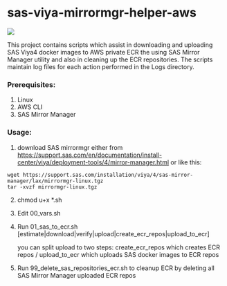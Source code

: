 # sas-viya-mirrormgr-helper-aws

<img src="https://badgen.net/static/license/MIT/blue">

This project contains scripts which assist in downloading and uploading SAS Viya4 docker images to AWS private ECR the using SAS Mirror Manager utility and also in cleaning up the ECR repositories.
The scripts maintain log files for each action performed in the Logs directory.

### Prerequisites:
1. Linux
2. AWS CLI
3. SAS Mirror Manager


### Usage:

1. download SAS mirrormgr either from https://support.sas.com/en/documentation/install-center/viya/deployment-tools/4/mirror-manager.html or like this:
```
wget https://support.sas.com/installation/viya/4/sas-mirror-manager/lax/mirrormgr-linux.tgz
tar -xvzf mirrormgr-linux.tgz
```

2. chmod u+x *.sh
3. Edit 00_vars.sh
4. Run 01_sas_to_ecr.sh [estimate|download|verify|upload|create_ecr_repos|upload_to_ecr]

   you can split upload to two steps: create_ecr_repos which creates ECR repos / upload_to_ecr which uploads SAS docker images to ECR repos

5. Run 99_delete_sas_repositories_ecr.sh to cleanup ECR by deleting all SAS Mirror Manager uploaded ECR repos